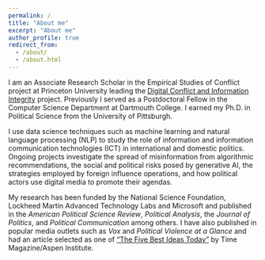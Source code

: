 ```yaml
---
permalink: /
title: "About me"
excerpt: "About me"
author_profile: true
redirect_from: 
  - /about/
  - /about.html
---
```


I am an Associate Research Scholar in the Empirical Studies of Conflict project at Princeton University leading the [Digital Conflict and Information Integrity](https://esoc.princeton.edu/projects/digital-conflict-and-information-integrity) project. Previously I served as a Postdoctoral Fellow in the Computer Science Department at Dartmouth College. I earned my Ph.D. in Political Science from the University of Pittsburgh. 

I use data science techniques such as machine learning and natural language processing (NLP) to study the role of information and information communication technologies (ICT) in international and domestic politics. Ongoing projects investigate the spread of misinformation from algorithmic recommendations, the social and political risks posed by generative AI, the strategies employed by foreign influence operations, and how political actors use digital media to promote their agendas.


<!-- My research assesses the implications of competition between violent non-state groups and the communication strategies these groups employ. Related ongoing work aims to better measure and mitigate online dis/misinformation. My other research agendas aim to better measure and understand the changes in reporting on human rights over time, and developing models for forecasting the onset and intensity of violent political actions. A common thread across my research projects is the use of computational approaches such as machine learning, Bayesian statistics, and various techniques from natural language processing (NLP). -->

My research has been funded by the National Science Foundation, Lockheed Martin Advanced Technology Labs and Microsoft and published in the *American Political Science Review*, *Political Analysis*, the *Journal of Politics*, and *Political Communication* among others. I have also published in popular media outlets such as *Vox* and *Political Violence at a Glance* and had an article selected as one of [“The Five Best Ideas Today”](https://time.com/3944498/americas-very-own-greece/) by Time Magazine/Aspen Institute.